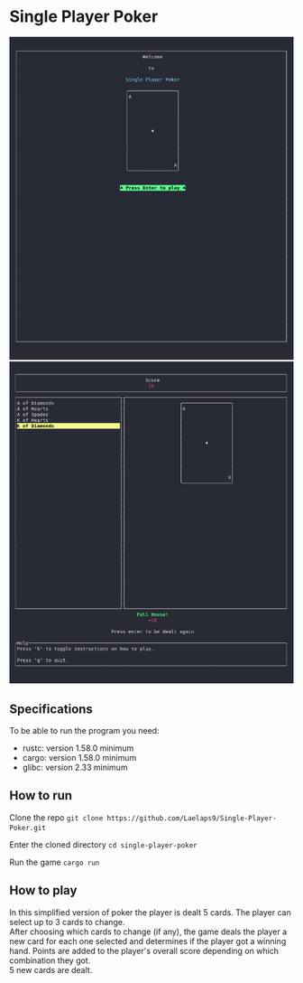 # Single Player Poker
![Welcome](assets/welcome_spp.png)
![Full House](assets/full_house_spp.png)

## Specifications
To be able to run the program you need:
- rustc: version 1.58.0 minimum
- cargo: version 1.58.0 minimum
- glibc: version 2.33 minimum

## How to run
Clone the repo
`git clone https://github.com/Laelaps9/Single-Player-Poker.git`

Enter the cloned directory
`cd single-player-poker`

Run the game
`cargo run`

## How to play
In this simplified version of poker the player is dealt 5 cards. The player can select up to 3 cards to change.  
After choosing which cards to change (if any), the game deals the player a new card for each one selected and determines if the player got a winning hand. Points are added to the player's overall score depending on which combination they got.  
5 new cards are dealt.
